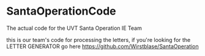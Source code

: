 # SantaOperationCode
The actual code for the UVT Santa Operation IE Team

this is our team's code for processing the letters, if you're looking for the LETTER GENERATOR go here https://github.com/Wirstblase/SantaOperation
